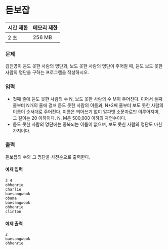 듣보잡
===

|시간 제한	|메모리 제한|
|---|---|
|2 초|	256 MB|

### 문제
김진영이 듣도 못한 사람의 명단과, 보도 못한 사람의 명단이 주어질 때, 듣도 보도 못한 사람의 명단을 구하는 프로그램을 작성하시오.

### 입력
+ 첫째 줄에 듣도 못한 사람의 수 N, 보도 못한 사람의 수 M이 주어진다. 이어서 둘째 줄부터 N개의 줄에 걸쳐 듣도 못한 사람의 이름과, N+2째 줄부터 보도 못한 사람의 이름이 순서대로 주어진다. 이름은 띄어쓰기 없이 알파벳 소문자로만 이루어지며, 그 길이는 20 이하이다. N, M은 500,000 이하의 자연수이다.
+ 듣도 못한 사람의 명단에는 중복되는 이름이 없으며, 보도 못한 사람의 명단도 마찬가지이다.

### 출력
듣보잡의 수와 그 명단을 사전순으로 출력한다.

#### 예제 입력
```
3 4
ohhenrie
charlie
baesangwook
obama
baesangwook
ohhenrie
clinton
```
#### 예제 출력
```
2
baesangwook
ohhenrie
```

<br/><br/><br/><br/><br/><br/><br/><br/>